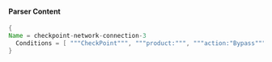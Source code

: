 #### Parser Content
```Java
{
Name = checkpoint-network-connection-3
  Conditions = [ """CheckPoint""", """product:""", """action:"Bypass"""" ]
}
```
